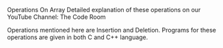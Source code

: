 Operations On Array
Detailed explanation of these operations on our YouTube Channel: The Code Room

Operations mentioned here are Insertion and Deletion.
Programs for these operations are given in both C and C++ language.
